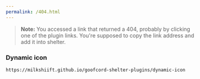 ```yaml
---
permalink: /404.html
---
```

> **Note:** You accessed a link that returned a 404, probably by clicking one of the plugin links. You're supposed to copy the link address and add it into shelter.

### Dynamic icon
`https://milkshiift.github.io/goofcord-shelter-plugins/dynamic-icon`
